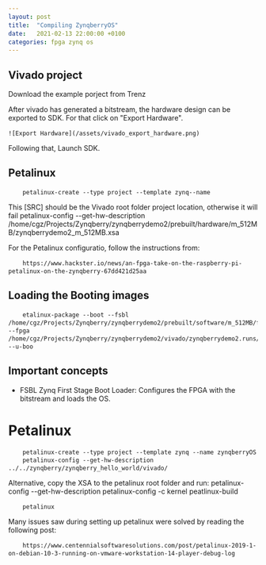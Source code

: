 ```yaml
---
layout: post
title:  "Compiling ZynqberryOS"
date:   2021-02-13 22:00:00 +0100
categories: fpga zynq os
---
```


## Vivado project

Download the example porject from Trenz

After vivado has generated a bitstream, the hardware design can be exported to SDK. For that click on "Export Hardware".

    ![Export Hardware](/assets/vivado_export_hardware.png)
Following that, Launch SDK.

## Petalinux
        petalinux-create --type project --template zynq--name

This [SRC] should be the Vivado root folder project location, otherwise it will fail
        petalinux-config --get-hw-description /home/cgz/Projects/Zynqberry/zynqberrydemo2/prebuilt/hardware/m_512MB/zynqberrydemo2_m_512MB.xsa

For the Petalinux configuratio, follow the instructions from:

        https://www.hackster.io/news/an-fpga-take-on-the-raspberry-pi-petalinux-on-the-zynqberry-67dd421d25aa

## Loading the Booting images

        etalinux-package --boot --fsbl /home/cgz/Projects/Zynqberry/zynqberrydemo2/prebuilt/software/m_512MB/fsbl.elf --fpga /home/cgz/Projects/Zynqberry/zynqberrydemo2/vivado/zynqberrydemo2.runs/impl_1/zsys_wrapper.bit --u-boo


## Important concepts

* FSBL
    Zynq First Stage Boot Loader: Configures the FPGA with the bitstream and loads the OS.


# Petalinux

        petalinux-create --type project --template zynq --name zynqberryOS
        petalinux-config --get-hw-description ../../zynqberry/zynqberry_hello_world/vivado/
Alternative, copy the XSA to the petalinux root folder and run:
        petalinux-config --get-hw-description
        petalinux-config -c kernel
        peatlinux-build

        petalinux

Many issues saw during setting up petalinux were solved by reading the following post:

        https://www.centennialsoftwaresolutions.com/post/petalinux-2019-1-on-debian-10-3-running-on-vmware-workstation-14-player-debug-log


